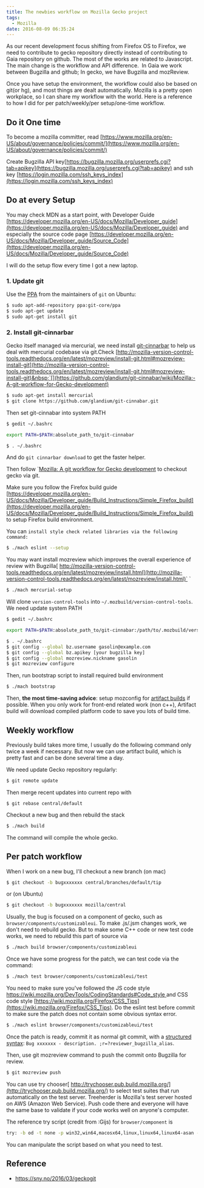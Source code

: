 ```yaml
---
title: The newbies workflow on Mozilla Gecko project
tags:
  - Mozilla
date: 2016-08-09 06:35:24
---
```


As our recent development focus shifting from Firefox OS to Firefox, we need to contribute to gecko repository directly instead of contributing to Gaia repository on github.
The most of the works are related to Javascript. The main change is the workflow and API difference.&nbsp; In Gaia we work between Bugzilla and github; In gecko, we have Bugzilla and mozReview.

Once you have setup the environment, the workflow could also be based on git(or hg), and most things are dealt automatically. 
Mozilla is a pretty open workplace, so I can share my workflow with the world. Here is a reference to how I did for per patch/weekly/per setup/one-time workflow.

## Do it One time

To become a mozilla committer, read [https://www.mozilla.org/en-US/about/governance/policies/commit/](https://www.mozilla.org/en-US/about/governance/policies/commit/)

Create Bugzilla API key[https://bugzilla.mozilla.org/userprefs.cgi?tab=apikey](https://bugzilla.mozilla.org/userprefs.cgi?tab=apikey)
 and ssh key [https://login.mozilla.com/ssh_keys_index](https://login.mozilla.com/ssh_keys_index)


## Do at every Setup

You may check MDN as a start point, with Developer Guide [https://developer.mozilla.org/en-US/docs/Mozilla/Developer_guide](https://developer.mozilla.org/en-US/docs/Mozilla/Developer_guide) and especially the source code page
[https://developer.mozilla.org/en-US/docs/Mozilla/Developer_guide/Source_Code](https://developer.mozilla.org/en-US/docs/Mozilla/Developer_guide/Source_Code)

I will do the setup flow every time I got a new laptop.

### 1. Update git

Use the [PPA](https://launchpad.net/%7Egit-core/+archive/ubuntu/ppa) from the maintainers of `git` on Ubuntu: 

```sh
$ sudo apt-add-repository ppa:git-core/ppa
$ sudo apt-get update
$ sudo apt-get install git
```

### 2. Install git-cinnarbar

Gecko itself managed via mercurial, we need install [git-cinnarbar](https://github.com/glandium/git-cinnabar) to help us deal with mercurial codebase via git.Check [http://mozilla-version-control-tools.readthedocs.org/en/latest/mozreview/install-git.html#mozreview-install-git](http://mozilla-version-control-tools.readthedocs.org/en/latest/mozreview/install-git.html#mozreview-install-git)&nbsp;`[](https://github.com/glandium/git-cinnabar/wiki/Mozilla:-A-git-workflow-for-Gecko-development)

```sh
$ sudo apt-get install mercurial
$ git clone https://github.com/glandium/git-cinnabar.git
```

Then set git-cinnabar into system PATH

```sh
$ gedit ~/.bashrc
```


```bash
export PATH=$PATH:absolute_path_to/git-cinnabar
```

```sh
$ . ~/.bashrc
```

And do `git cinnarbar download` to get the faster helper.

Then follow `[Mozilla: A git workflow for Gecko development](https://github.com/glandium/git-cinnabar/wiki/Mozilla:-A-git-workflow-for-Gecko-development) to checkout gecko via git.

Make sure you follow the Firefox build guide [https://developer.mozilla.org/en-US/docs/Mozilla/Developer_guide/Build_Instructions/Simple_Firefox_build](https://developer.mozilla.org/en-US/docs/Mozilla/Developer_guide/Build_Instructions/Simple_Firefox_build) to setup Firefox build environment.

You can `install style check related libraries via the following command:`

```sh
$ ./mach eslint --setup
```

You may want install mozreview which improves the overall experience of review with Bugzilla[ http://mozilla-version-control-tools.readthedocs.org/en/latest/mozreview/install.html](http://mozilla-version-control-tools.readthedocs.org/en/latest/mozreview/install.html)` `

```sh
$ ./mach mercurial-setup
```

Will clone `version-control-tools` into `~/.mozbuild/version-control-tools`. We need update system PATH

```sh
$ gedit ~/.bashrc
```

```bash
export PATH=$PATH:absolute_path_to/git-cinnabar:/path/to/.mozbuild/version-control-tools/git/commands
```

```sh
$ . ~/.bashrc
$ git config --global bz.username gasolin@example.com
$ git config --global bz.apikey [your bugzilla key]
$ git config --global mozreview.nickname gasolin
$ git mozreview configure
```

Then, run bootstrap script to install required build environment

```sh
$ ./mach bootstrap
```

Then, **the most time-saving advice**: setup mozconfig for [artifact builds](https://developer.mozilla.org/en-US/docs/Mozilla/Developer_guide/Build_Instructions/Artifact_builds) if possible. When you only work for front-end related work (non c++), Artifact build will download compiled platform code to save you lots of build time.


## Weekly workflow

Previously build takes more time, I usually do the following command only twice a week if necessary. But now we can use artifact build, which is pretty fast and can be done several time a day.

We need update Gecko repository regularly:

```sh
$ git remote update
```

Then merge recent updates into current repo with

```
$ git rebase central/default
```

Checkout a new bug and then rebuild the stack

```sh
$ ./mach build
```

The command will compile the whole gecko.


## Per patch workflow

When I work on a new bug, I'll checkout a new branch (on mac)

```sh
$ git checkout -b bugxxxxxxx central/branches/default/tip
```

or (on Ubuntu)

```sh
$ git checkout -b bugxxxxxxx mozilla/central
```

Usually, the bug is focused on a component of gecko, such as `browser/components/customizableui`. To make .js/.jsm changes work, we don't need to rebuild gecko. But to make some C++ code or new test code works, we need to rebuild this part of source via

```sh
$ ./mach build browser/components/customizableui
```

Once we have some progress for the patch, we can test code via the command: 

```sh
$ ./mach test browser/components/customizableui/test
```

You need to make sure you've followed the JS code style [https://wiki.mozilla.org/DevTools/CodingStandards#Code_style ](https://wiki.mozilla.org/DevTools/CodingStandards#Code_style)and CSS code style [https://wiki.mozilla.org/Firefox/CSS_Tips](https://wiki.mozilla.org/Firefox/CSS_Tips). Do the eslint test before commit to make sure the patch does not contain some obvious syntax error.

```sh
$ ./mach eslint browser/components/customizableui/test
```

Once the patch is ready, commit it as normal git commit, with a [structured syntax](http://mozilla-version-control-tools.readthedocs.org/en/latest/mozreview/commits.html#mozreview-commits):
`Bug xxxxxxx - description. ;r=?reviewer_bugzilla_alias`.

Then, use git mozreview command to push the commit onto Bugzilla for review.

```sh
$ git mozreview push
```

You can use try chooser[ http://trychooser.pub.build.mozilla.org/](http://trychooser.pub.build.mozilla.org/) to select test suites that run automatically on the test server. Treeherder is Mozilla's test server hosted on AWS (Amazon Web Service). Push code there and everyone will have the same base to validate if your code works well on anyone's computer.

The reference try script (credit from :Gijs) for `browser/component` is

```sh
try: -b od -t none -p win32,win64,macosx64,linux,linux64,linux64-asan -u mochitest-bc,mochitest-e10s-bc,marionette,marionette-e10s
```

You can manipulate the script based on what you need to test.

## Reference

* https://sny.no/2016/03/geckogit
